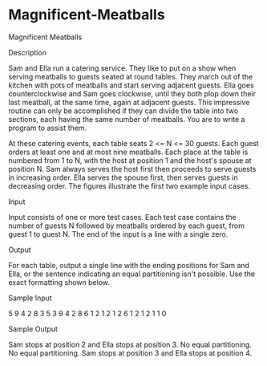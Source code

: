 # Magnificent-Meatballs

Magnificent Meatballs

Description

Sam and Ella run a catering service. They like to put on a show when serving meatballs to guests seated at round tables. They march out of the kitchen with pots of meatballs and start serving adjacent guests. Ella goes counterclockwise and Sam goes clockwise, until they both plop down their last meatball, at the same time, again at adjacent guests. This impressive routine can only be accomplished if they can divide the table into two sections, each having the same number of meatballs. You are to write a program to assist them.

At these catering events, each table seats 2 <= N <= 30 guests. Each guest orders at least one and at most nine meatballs. Each place at the table is numbered from 1 to N, with the host at position 1 and the host's spouse at position N. Sam always serves the host first then proceeds to serve guests in increasing order. Ella serves the spouse first, then serves guests in decreasing order. The figures illustrate the first two example input cases.

Input

Input consists of one or more test cases. Each test case contains the number of guests N followed by meatballs ordered by each guest, from guest 1 to guest N. The end of the input is a line with a single zero.

Output

For each table, output a single line with the ending positions for Sam and Ella, or the sentence indicating an equal partitioning isn't possible. Use the exact formatting shown below.

Sample Input

5 9 4 2 8 3
5 3 9 4 2 8
6 1 2 1 2 1 2
6 1 2 1 2 1 1
0

Sample Output

Sam stops at position 2 and Ella stops at position 3.
No equal partitioning.
No equal partitioning.
Sam stops at position 3 and Ella stops at position 4.
